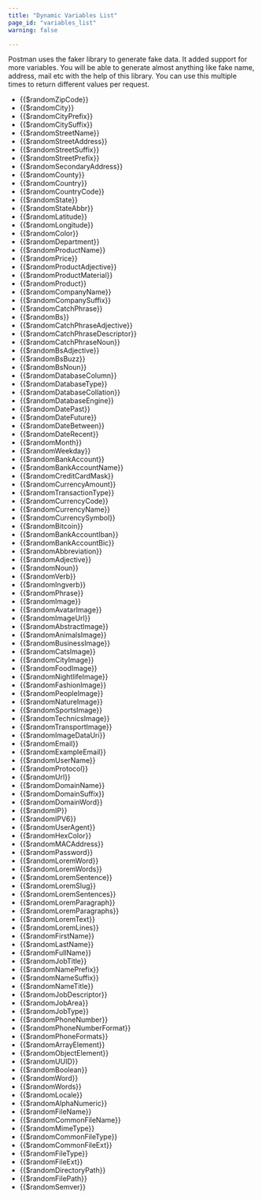 ```yaml
---
title: "Dynamic Variables List"
page_id: "variables_list"
warning: false

---
```


Postman uses the faker library to generate fake data. It added support for more variables. You will be able to generate almost anything like fake name, address, mail etc with the help of this library. You can use this multiple times to return different values per request. 

* {{$randomZipCode}}
* {{$randomCity}}
* {{$randomCityPrefix}}
* {{$randomCitySuffix}}
* {{$randomStreetName}}
* {{$randomStreetAddress}}
* {{$randomStreetSuffix}}
* {{$randomStreetPrefix}}
* {{$randomSecondaryAddress}}
* {{$randomCounty}}
* {{$randomCountry}}
* {{$randomCountryCode}}
* {{$randomState}}
* {{$randomStateAbbr}}
* {{$randomLatitude}}
* {{$randomLongitude}}
* {{$randomColor}}
* {{$randomDepartment}}
* {{$randomProductName}}
* {{$randomPrice}}
* {{$randomProductAdjective}}
* {{$randomProductMaterial}}
* {{$randomProduct}}
* {{$randomCompanyName}}
* {{$randomCompanySuffix}}
* {{$randomCatchPhrase}}
* {{$randomBs}}
* {{$randomCatchPhraseAdjective}}
* {{$randomCatchPhraseDescriptor}}
* {{$randomCatchPhraseNoun}}
* {{$randomBsAdjective}}
* {{$randomBsBuzz}}
* {{$randomBsNoun}}
* {{$randomDatabaseColumn}}
* {{$randomDatabaseType}}
* {{$randomDatabaseCollation}}
* {{$randomDatabaseEngine}}
* {{$randomDatePast}}
* {{$randomDateFuture}}
* {{$randomDateBetween}}
* {{$randomDateRecent}}
* {{$randomMonth}}
* {{$randomWeekday}}
* {{$randomBankAccount}}
* {{$randomBankAccountName}}
* {{$randomCreditCardMask}}
* {{$randomCurrencyAmount}}
* {{$randomTransactionType}}
* {{$randomCurrencyCode}}
* {{$randomCurrencyName}}
* {{$randomCurrencySymbol}}
* {{$randomBitcoin}}
* {{$randomBankAccountIban}}
* {{$randomBankAccountBic}}
* {{$randomAbbreviation}}
* {{$randomAdjective}}
* {{$randomNoun}}
* {{$randomVerb}}
* {{$randomIngverb}}
* {{$randomPhrase}}
* {{$randomImage}}
* {{$randomAvatarImage}}
* {{$randomImageUrl}}
* {{$randomAbstractImage}}
* {{$randomAnimalsImage}}
* {{$randomBusinessImage}}
* {{$randomCatsImage}}
* {{$randomCityImage}}
* {{$randomFoodImage}}
* {{$randomNightlifeImage}}
* {{$randomFashionImage}}
* {{$randomPeopleImage}}
* {{$randomNatureImage}}
* {{$randomSportsImage}}
* {{$randomTechnicsImage}}
* {{$randomTransportImage}}
* {{$randomImageDataUri}}
* {{$randomEmail}}
* {{$randomExampleEmail}}
* {{$randomUserName}}
* {{$randomProtocol}}
* {{$randomUrl}}
* {{$randomDomainName}}
* {{$randomDomainSuffix}}
* {{$randomDomainWord}}
* {{$randomIP}}
* {{$randomIPV6}}
* {{$randomUserAgent}}
* {{$randomHexColor}}
* {{$randomMACAddress}}
* {{$randomPassword}}
* {{$randomLoremWord}}
* {{$randomLoremWords}}
* {{$randomLoremSentence}}
* {{$randomLoremSlug}}
* {{$randomLoremSentences}}
* {{$randomLoremParagraph}}
* {{$randomLoremParagraphs}}
* {{$randomLoremText}}
* {{$randomLoremLines}}
* {{$randomFirstName}}
* {{$randomLastName}}
* {{$randomFullName}}
* {{$randomJobTitle}}
* {{$randomNamePrefix}}
* {{$randomNameSuffix}}
* {{$randomNameTitle}}
* {{$randomJobDescriptor}}
* {{$randomJobArea}}
* {{$randomJobType}}
* {{$randomPhoneNumber}}
* {{$randomPhoneNumberFormat}}
* {{$randomPhoneFormats}}
* {{$randomArrayElement}}
* {{$randomObjectElement}}
* {{$randomUUID}}
* {{$randomBoolean}}
* {{$randomWord}}
* {{$randomWords}}
* {{$randomLocale}}
* {{$randomAlphaNumeric}}
* {{$randomFileName}}
* {{$randomCommonFileName}}
* {{$randomMimeType}}
* {{$randomCommonFileType}}
* {{$randomCommonFileExt}}
* {{$randomFileType}}
* {{$randomFileExt}}
* {{$randomDirectoryPath}}
* {{$randomFilePath}}
* {{$randomSemver}}